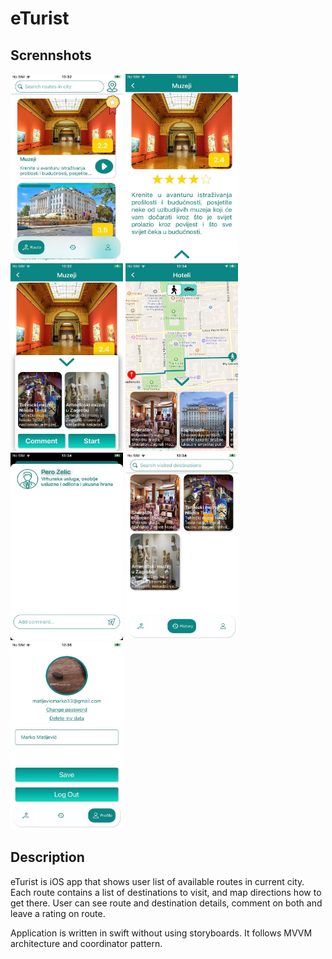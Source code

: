 # eTurist

## Scrennshots
<img src="Screenshots/screen1.jpg" width="180" height="300"> <img src="Screenshots/screen2.jpg" width="180" height="300"> <img src="Screenshots/screen3.jpg" width="180" height="300"> <img src="Screenshots/screen4.jpg" width="180" height="300"> <img src="Screenshots/screen5.jpg" width="180" height="300"> <img src="Screenshots/screen6.jpg" width="180" height="300"> <img src="Screenshots/screen7.jpg" width="180" height="300">

## Description
eTurist is iOS app that shows user list of available routes in current city. Each route contains a list of destinations to visit, and map directions how to get there.
User can see route and destination details, comment on both and leave a rating on route.

Application is written in swift without using storyboards. It follows MVVM architecture and coordinator pattern.

